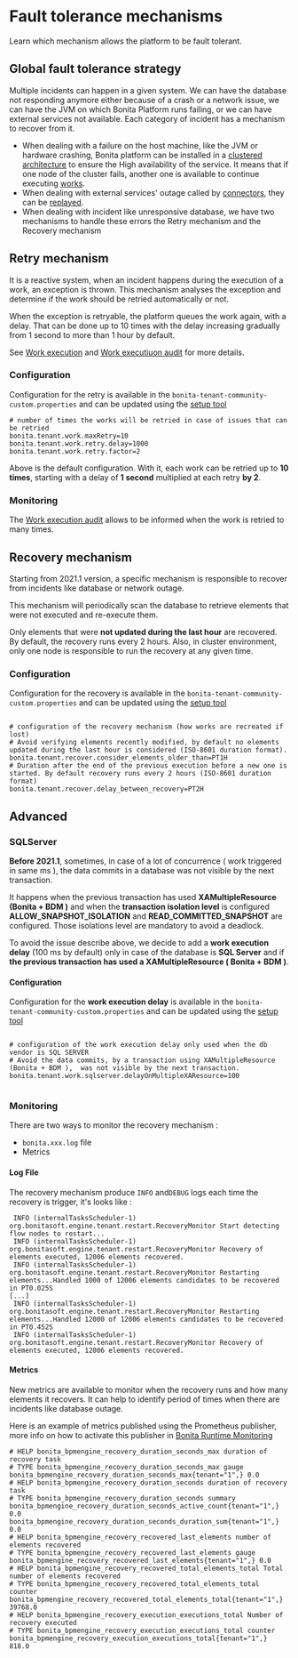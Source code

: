 # Fault tolerance mechanisms

Learn which mechanism allows the platform to be fault tolerant. 

## Global fault tolerance strategy

Multiple incidents can happen in a given system. We can have the database not responding anymore either because of a crash or 
a network issue, we can have the JVM on which Bonita Platform runs failing, or we can have external services not available. Each category of incident has a mechanism to recover from it.

* When dealing with a failure on the host machine, like the JVM or hardware crashing, Bonita platform can be installed in a
[clustered architecture](overview-of-bonita-bpm-in-a-cluster.md) to ensure the High availability of the service. 
It means that if one node of the cluster fails, another one is available to continue executing [works](work-execution.md).
* When dealing with external services' outage called by [connectors](connectors-overview.md), they can be [replayed](tasks.md). 
* When dealing with incident like unresponsive database, we have two mechanisms to handle these errors the Retry mechanism and 
the Recovery mechanism 

## Retry mechanism

It is a reactive system, when an incident happens during the execution of a work, an exception is thrown. This mechanism
analyses the exception and determine if the work should be retried automatically or not.

When the exception is retryable, the platform queues the work again, with a delay. That can be done up to 10 times
with the delay increasing gradually from 1 second to more than 1 hour by default.
 
See [Work execution](work-execution.md) and [Work executiuon audit](work-execution-audit.md) for more details.
 

### Configuration

Configuration for the retry is available in the `bonita-tenant-community-custom.properties` and can be updated using the
[setup tool](BonitaBPM_platform_setup.md)

```properties
# number of times the works will be retried in case of issues that can be retried
bonita.tenant.work.maxRetry=10
bonita.tenant.work.retry.delay=1000
bonita.tenant.work.retry.factor=2
```

Above is the default configuration. With it, each work can be retried up to **10 times**, starting with a delay of **1 second** 
multiplied at each retry **by 2**.


### Monitoring

The [Work execution audit](work-execution-audit.md) allows to be informed when the work is retried to many times.

## Recovery mechanism

Starting from 2021.1 version, a specific mechanism is responsible to recover from incidents like database or network outage.

This mechanism will periodically scan the database to retrieve elements that were not executed and re-execute them.

Only elements that were **not updated during the last hour** are recovered. By default, the recovery runs every 2 hours.
Also, in cluster environment, only one node is responsible to run the recovery at any given time.

### Configuration


Configuration for the recovery is available in the `bonita-tenant-community-custom.properties` and can be updated using the
[setup tool](BonitaBPM_platform_setup.md)

```properties

# configuration of the recovery mechanism (how works are recreated if lost)
# Avoid verifying elements recently modified, by default no elements updated during the last hour is considered (ISO-8601 duration format).
bonita.tenant.recover.consider_elements_older_than=PT1H
# Duration after the end of the previous execution before a new one is started. By default recovery runs every 2 hours (ISO-8601 duration format)
bonita.tenant.recover.delay_between_recovery=PT2H

```

## Advanced

### SQLServer

**Before 2021.1**, sometimes,  in case of a lot of concurrence ( work triggered in same ms ), the data commits in a database was not visible by the next transaction. 

It happens when the previous transaction has used  **XAMultipleResource (Bonita + BDM )** and when the **transaction isolation level** is configured  **ALLOW_SNAPSHOT_ISOLATION** and **READ_COMMITTED_SNAPSHOT** are configured. Those isolations level are mandatory to avoid a deadlock.

To avoid the issue describe above, we decide to add a **work execution delay** (100 ms by default)  only in case of the database is **SQL Server** and if **the previous transaction has used a XAMultipleResource ( Bonita + BDM )**.

#### Configuration

Configuration for the **work execution delay** is available in the `bonita-tenant-community-custom.properties` and can be updated using the
[setup tool](BonitaBPM_platform_setup.md)

```properties

# configuration of the work execution delay only used when the db vendor is SQL SERVER
# Avoid the data commits, by a transaction using XAMultipleResource (Bonita + BDM ),  was not visible by the next transaction.
bonita.tenant.work.sqlserver.delayOnMultipleXAResource=100


```

### Monitoring

There are two ways to monitor the recovery mechanism : 
  * `bonita.xxx.log` file
  * Metrics

#### Log File 

The recovery mechanism produce `INFO` and`DEBUG` logs each time the recovery is trigger, it's looks like :

 
```
 INFO (internalTasksScheduler-1) org.bonitasoft.engine.tenant.restart.RecoveryMonitor Start detecting flow nodes to restart...
 INFO (internalTasksScheduler-1) org.bonitasoft.engine.tenant.restart.RecoveryMonitor Recovery of elements executed, 12006 elements recovered.
 INFO (internalTasksScheduler-1) org.bonitasoft.engine.tenant.restart.RecoveryMonitor Restarting elements...Handled 1000 of 12006 elements candidates to be recovered in PT0.025S
[...]
 INFO (internalTasksScheduler-1) org.bonitasoft.engine.tenant.restart.RecoveryMonitor Restarting elements...Handled 12000 of 12006 elements candidates to be recovered in PT0.452S
 INFO (internalTasksScheduler-1) org.bonitasoft.engine.tenant.restart.RecoveryMonitor Recovery of elements executed, 12006 elements recovered.
```

#### Metrics

New metrics are available to monitor when the recovery runs and how many elements it recovers. It can help to identify 
period of times when there are incidents like database outage.


Here is an example of metrics published using the Prometheus publisher, more info on how to activate this publisher
 in [Bonita Runtime Monitoring](runtime-monitoring.md)
 
```
# HELP bonita_bpmengine_recovery_duration_seconds_max duration of recovery task
# TYPE bonita_bpmengine_recovery_duration_seconds_max gauge
bonita_bpmengine_recovery_duration_seconds_max{tenant="1",} 0.0
# HELP bonita_bpmengine_recovery_duration_seconds duration of recovery task
# TYPE bonita_bpmengine_recovery_duration_seconds summary
bonita_bpmengine_recovery_duration_seconds_active_count{tenant="1",} 0.0
bonita_bpmengine_recovery_duration_seconds_duration_sum{tenant="1",} 0.0
# HELP bonita_bpmengine_recovery_recovered_last_elements number of elements recovered
# TYPE bonita_bpmengine_recovery_recovered_last_elements gauge
bonita_bpmengine_recovery_recovered_last_elements{tenant="1",} 0.0
# HELP bonita_bpmengine_recovery_recovered_total_elements_total Total number of elements recovered
# TYPE bonita_bpmengine_recovery_recovered_total_elements_total counter
bonita_bpmengine_recovery_recovered_total_elements_total{tenant="1",} 39768.0
# HELP bonita_bpmengine_recovery_execution_executions_total Number of recovery executed
# TYPE bonita_bpmengine_recovery_execution_executions_total counter
bonita_bpmengine_recovery_execution_executions_total{tenant="1",} 818.0
```
